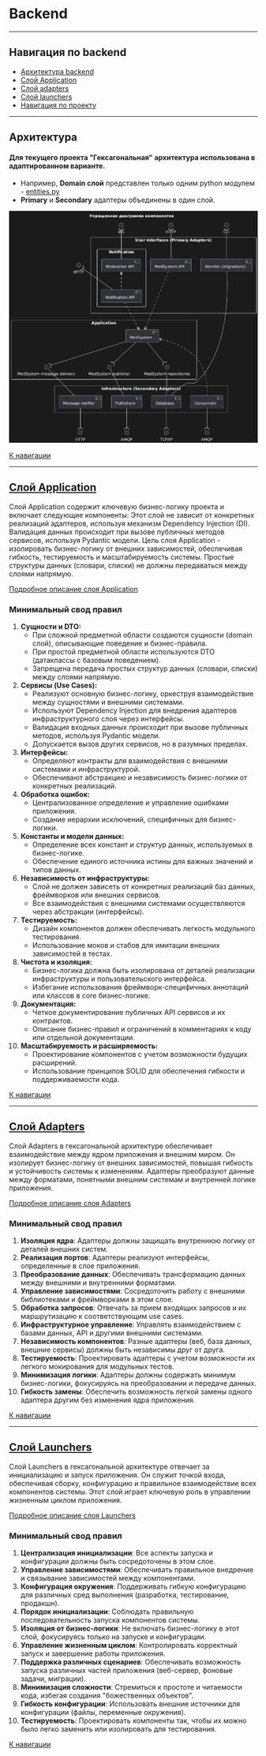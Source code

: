 # Backend

---
## Навигация по backend
- [Архитектура backend](#архитектура)
- [Слой Application](#слой-application)
- [Слой adapters](#слой-adapters)
- [Слой launchers](#слой-launchers)
- [Навигация по проекту](../../README.md#навигация-по-проекту)

---
## Архитектура
#### Для текущего проекта "Гексагональная" архитектура использована в адаптированном варианте.
- Например, **Domain слой** представлен только одним python модулем - 
[entities.py](./med_sharing_system/application/entities.py)
- **Primary** и **Secondary** адаптеры объединены в один слой.

![components.png](../../docs/uml_diagrams/images/components.png)

[К навигации](#навигация-по-backend)

---
## [Слой Application](./med_sharing_system/application)

Слой Application содержит ключевую бизнес-логику проекта и включает следующие компоненты:
Этот слой не зависит от конкретных реализаций адаптеров, используя механизм Dependency Injection (DI).
Валидация данных происходит при вызове публичных методов сервисов, используя Pydantic модели.
Цель слоя Application - изолировать бизнес-логику от внешних зависимостей, обеспечивая гибкость, тестируемость и масштабируемость системы.
Простые структуры данных (словари, списки) не должны передаваться между слоями напрямую.

[Подробное описание слоя Application](./med_sharing_system/application/README.md#application)

### Минимальный свод правил
1. **Сущности и DTO:**
   - При сложной предметной области создаются сущности (domain слой), описывающие поведение и бизнес-правила.
   - При простой предметной области используются DTO (датаклассы с базовым поведением).
   - Запрещена передача простых структур данных (словари, списки) между слоями напрямую.
2. **Сервисы (Use Cases):**
   - Реализуют основную бизнес-логику, оркеструя взаимодействие между сущностями и внешними системами.
   - Используют Dependency Injection для внедрения адаптеров инфраструктурного слоя через интерфейсы.
   - Валидация входных данных происходит при вызове публичных методов, используя Pydantic модели.
   - Допускается вызов других сервисов, но в разумных пределах.
3. **Интерфейсы:**
   - Определяют контракты для взаимодействия с внешними системами и инфраструктурой.
   - Обеспечивают абстракцию и независимость бизнес-логики от конкретных реализаций.
4. **Обработка ошибок:**
   - Централизованное определение и управление ошибками приложения.
   - Создание иерархии исключений, специфичных для бизнес-логики.
5. **Константы и модели данных:**
   - Определение всех констант и структур данных, используемых в бизнес-логике.
   - Обеспечение единого источника истины для важных значений и типов данных.
6. **Независимость от инфраструктуры:**
   - Слой не должен зависеть от конкретных реализаций баз данных, фреймворков или внешних сервисов.
   - Все взаимодействия с внешними системами осуществляются через абстракции (интерфейсы).
7. **Тестируемость:**
   - Дизайн компонентов должен обеспечивать легкость модульного тестирования.
   - Использование моков и стабов для имитации внешних зависимостей в тестах.
8. **Чистота и изоляция:**
   - Бизнес-логика должна быть изолирована от деталей реализации инфраструктуры и пользовательского интерфейса.
   - Избегание использования фреймворк-специфичных аннотаций или классов в core бизнес-логике.
9. **Документация:**
   - Четкое документирование публичных API сервисов и их контрактов.
   - Описание бизнес-правил и ограничений в комментариях к коду или отдельной документации.
10. **Масштабируемость и расширяемость:**
    - Проектирование компонентов с учетом возможности будущих расширений.
    - Использование принципов SOLID для обеспечения гибкости и поддерживаемости кода.

[К навигации](#навигация-по-backend)

---
## [Слой Adapters](./med_sharing_system/adapters)

Слой Adapters в гексагональной архитектуре обеспечивает взаимодействие между ядром приложения и внешним миром.
Он изолирует бизнес-логику от внешних зависимостей, повышая гибкость и устойчивость системы к изменениям.
Адаптеры преобразуют данные между форматами, понятными внешним системам и внутренней логике приложения.

[Подробное описание слоя Adapters](./med_sharing_system/adapters/README.md#adapters)

### Минимальный свод правил

1. **Изоляция ядра**: Адаптеры должны защищать внутреннюю логику от деталей внешних систем.
2. **Реализация портов**: Адаптеры реализуют интерфейсы, определенные в слое приложения.
3. **Преобразование данных**: Обеспечивать трансформацию данных между внешними и внутренними форматами.
4. **Управление зависимостями**: Сосредоточить работу с внешними библиотеками и фреймворками в этом слое.
5. **Обработка запросов**: Отвечать за прием входящих запросов и их маршрутизацию к соответствующим use cases.
6. **Инфраструктурное управление**: Управлять взаимодействием с базами данных, API и другими внешними системами.
7. **Независимость компонентов**: Разные адаптеры (веб, база данных, внешние сервисы) должны быть независимы друг от друга.
8. **Тестируемость**: Проектировать адаптеры с учетом возможности их легкого мокирования для модульных тестов.
9. **Минимизация логики**: Адаптеры должны содержать минимум бизнес-логики, фокусируясь на преобразовании и передаче данных.
10. **Гибкость замены**: Обеспечить возможность легкой замены одного адаптера другим без изменения ядра приложения.

[К навигации](#навигация-по-backend)

---
## [Слой Launchers](./med_sharing_system/launchers)

Слой Launchers в гексагональной архитектуре отвечает за инициализацию и запуск приложения.
Он служит точкой входа, обеспечивая сборку, конфигурацию и правильное взаимодействие всех компонентов системы.
Этот слой играет ключевую роль в управлении жизненным циклом приложения.

[Подробное описание слоя Launchers](./med_sharing_system/launchers/README.md#launchers)

### Минимальный свод правил

1. **Централизация инициализации**: Все аспекты запуска и конфигурации должны быть сосредоточены в этом слое.
2. **Управление зависимостями**: Обеспечивать правильное внедрение и связывание зависимостей между компонентами.
3. **Конфигурация окружения**: Поддерживать гибкую конфигурацию для различных сред выполнения (разработка, тестирование, продакшн).
4. **Порядок инициализации**: Соблюдать правильную последовательность запуска компонентов системы.
5. **Изоляция от бизнес-логики**: Не включать бизнес-логику в этот слой, фокусируясь только на запуске и конфигурации.
6. **Управление жизненным циклом**: Контролировать корректный запуск и завершение работы приложения.
7. **Поддержка различных сценариев**: Обеспечивать возможность запуска различных частей приложения (веб-сервер, фоновые задачи, миграции).
8. **Минимизация сложности**: Стремиться к простоте и читаемости кода, избегая создания "божественных объектов".
9. **Гибкость конфигурации**: Использовать внешние источники для конфигурации (файлы, переменные окружения).
10. **Тестируемость**: Проектировать компоненты так, чтобы их можно было легко заменить или изолировать для тестирования.

[К навигации](#навигация-по-backend)
